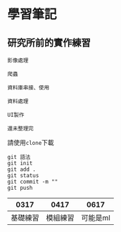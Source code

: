 # 學習筆記
## 研究所前的實作練習
```````````````````````
影像處理

爬蟲

資料庫串接、使用

資料處理

UI製作
```````````````````````
```````````````````````
還未整理完
```````````````````````
請使用``clone``下載<br/>
```````````````````````
git 語法
git init
git add .
git status 
git commit -m ""
git push
`````````````````````````````````````

|0317|0417|0617|
|----|-----|-------|
|基礎練習|模組練習|可能是ml|
